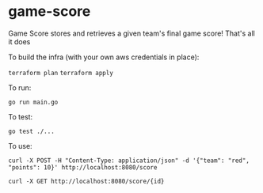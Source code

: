 # game-score

Game Score stores and retrieves a given team's final game score! That's all it does

To build the infra (with your own aws credentials in place):

```terraform plan```
```terraform apply```

To run:

```go run main.go```

To test:

```go test ./...```

To use:

```curl -X POST -H "Content-Type: application/json" -d '{"team": "red", "points": 10}' http://localhost:8080/score```

```curl -X GET http://localhost:8080/score/{id}```

